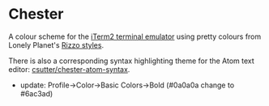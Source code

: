# Chester

A colour scheme for the [iTerm2 terminal emulator](http://iterm2.com/) using pretty colours from Lonely Planet's [Rizzo styles](https://github.com/lonelyplanet/rizzo).

There is also a corresponding syntax highlighting theme for the Atom text editor: [csutter/chester-atom-syntax](https://github.com/csutter/chester-atom-syntax).

* update: Profile->Color->Basic Colors->Bold (#0a0a0a change to #6ac3ad)

